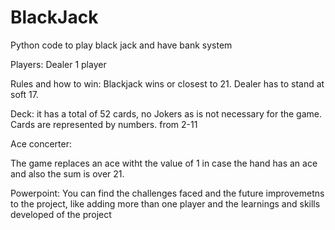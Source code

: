 # BlackJack
 Python code to play black jack and have bank system
 
Players:
Dealer
1 player


Rules and how to win:
Blackjack wins or closest to 21.
Dealer has to stand at soft 17.

Deck:
it has a total of 52 cards, no Jokers as is not necessary for the game.
Cards are represented by numbers. from 2-11

Ace concerter:

The game replaces an ace witht the value of 1 in case the hand has an ace and also the sum is over 21.

Powerpoint:
You can find the challenges faced and the future improvemetns to the project, like adding more than one player and the learnings  and skills developed of the project 